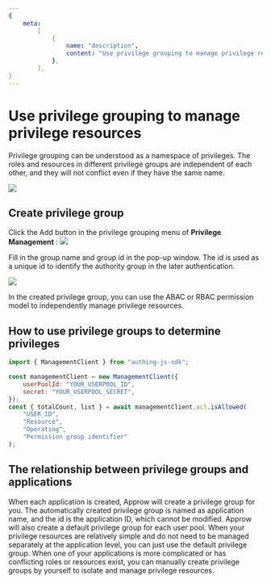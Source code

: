 ```yaml
---
{
    meta:
        [
            {
                name: "description",
                content: "Use privilege grouping to manage privilege resources",
            },
        ],
}
---
```


# Use privilege grouping to manage privilege resources

<LastUpdated/>

Privilege grouping can be understood as a namespace of privileges. The roles and resources in different privilege groups are independent of each other, and they will not conflict even if they have the same name.

![](~@imagesZhCn/guides/access-control/Xnip2021-02-25_20-58-50.png)

## Create privilege group

Click the Add button in the privilege grouping menu of **Privilege Management** :
![](~@imagesZhCn/guides/access-control/Xnip2021-02-25_21-22-41.png)

Fill in the group name and group id in the pop-up window. The id is used as a unique id to identify the authority group in the later authentication.

![](~@imagesZhCn/guides/access-control/Xnip2021-02-25_21-24-56.png)

In the created privilege group, you can use the ABAC or RBAC permission model to independently manage privilege resources.

## How to use privilege groups to determine privileges

```javascript
import { ManagementClient } from "authing-js-sdk";

const managementClient = new ManagementClient({
	userPoolId: "YOUR_USERPOOL_ID",
	secret: "YOUR_USERPOOL_SECRET",
});
const { totalCount, list } = await managementClient.acl.isAllowed(
	"USER_ID",
	"Resource",
	"Operating",
	"Permission group identifier"
);
```

## The relationship between privilege groups and applications

When each application is created, Approw will create a privilege group for you. The automatically created privilege group is named as application name, and the id is the application ID, which cannot be modified. Approw will also create a default privilege group for each user pool. When your privilege resources are relatively simple and do not need to be managed separately at the application level, you can just use the default privilege group. When one of your applications is more complicated or has conflicting roles or resources exist, you can manually create privilege groups by yourself to isolate and manage privilege resources.
